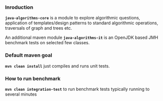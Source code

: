 ### Inroduction ###

__```java-algorithms-core```__ is a module to explore algorithmic questions, application of templates/design patterns to standard 
algorithmic 
operations, traversals of graph and trees etc.

An additional maven module __```java-algorithms-it```__ is an OpenJDK based JMH benchmark tests on selected few classes.

### Default maven goal ###

__```mvn clean install```__ just compiles and runs unit tests.

### How to run benchmark ###

__```mvn clean integration-test```__ to run benchmark tests typically running to several minutes
